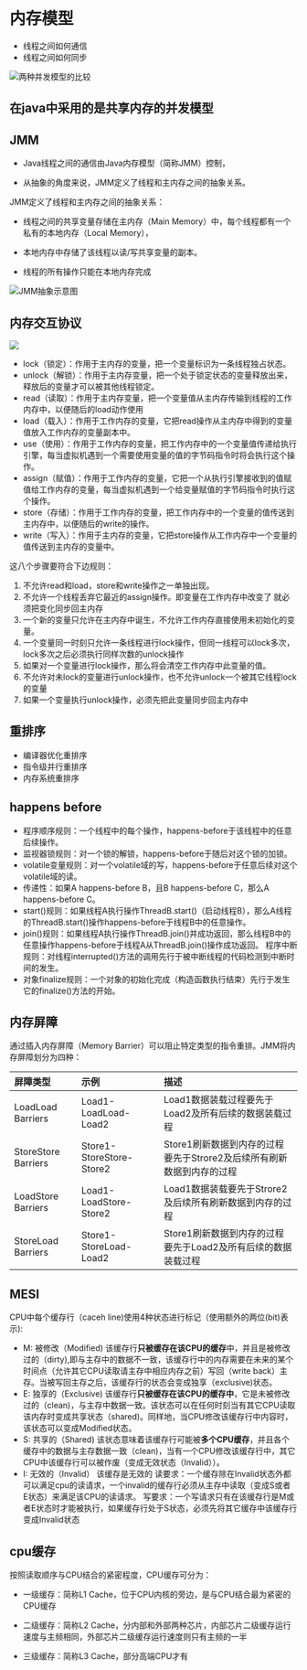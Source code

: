 # 内存模型

- 线程之间如何通信
- 线程之间如何同步

![两种并发模型的比较](D:\note\images\两种并发模型的比较.png)

## 在java中采用的是**共享内存**的并发模型

## JMM

- Java线程之间的通信由Java内存模型（简称JMM）控制，

- 从抽象的角度来说，JMM定义了线程和主内存之间的抽象关系。 

 JMM定义了线程和主内存之间的抽象关系：

- 线程之间的共享变量存储在主内存（Main Memory）中，每个线程都有一个私有的本地内存（Local Memory），

- 本地内存中存储了该线程以读/写共享变量的副本。 
- 线程的所有操作只能在本地内存完成

![JMM抽象示意图](D:\note\images\JMM抽象示意图.jpg)

## 内存交互协议

![](https://mrbird.cc/img/QQ%E6%88%AA%E5%9B%BE20190513144649.png)

- lock（锁定）：作用于主内存的变量，把一个变量标识为一条线程独占状态。
- unlock（解锁）：作用于主内存变量，把一个处于锁定状态的变量释放出来，释放后的变量才可以被其他线程锁定。
- read（读取）：作用于主内存变量，把一个变量值从主内存传输到线程的工作内存中，以便随后的load动作使用
- load（载入）：作用于工作内存的变量，它把read操作从主内存中得到的变量值放入工作内存的变量副本中。
- use（使用）：作用于工作内存的变量，把工作内存中的一个变量值传递给执行引擎，每当虚拟机遇到一个需要使用变量的值的字节码指令时将会执行这个操作。
- assign（赋值）：作用于工作内存的变量，它把一个从执行引擎接收到的值赋值给工作内存的变量，每当虚拟机遇到一个给变量赋值的字节码指令时执行这个操作。
- store（存储）：作用于工作内存的变量，把工作内存中的一个变量的值传送到主内存中，以便随后的write的操作。
- write（写入）：作用于主内存的变量，它把store操作从工作内存中一个变量的值传送到主内存的变量中。

这八个步骤要符合下边规则：

1. 不允许read和load，store和write操作之一单独出现。
2. 不允许一个线程丢弃它最近的assign操作。即变量在工作内存中改变了  就必须把变化同步回主内存
3. 一个新的变量只允许在主内存中诞生，不允许工作内存直接使用未初始化的变量。
4. 一个变量同一时刻只允许一条线程进行lock操作，但同一线程可以lock多次，lock多次之后必须执行同样次数的unlock操作
5. 如果对一个变量进行lock操作，那么将会清空工作内存中此变量的值。
6. 不允许对未lock的变量进行unlock操作，也不允许unlock一个被其它线程lock的变量
7. 如果一个变量执行unlock操作，必须先把此变量同步回主内存中

 ## 重排序

- 编译器优化重排序
- 指令级并行重排序
- 内存系统重排序

## happens before
- 程序顺序规则：一个线程中的每个操作，happens-before于该线程中的任意后续操作。
- 监视器锁规则：对一个锁的解锁，happens-before于随后对这个锁的加锁。
- volatile变量规则：对一个volatile域的写，happens-before于任意后续对这个volatile域的读。
- 传递性：如果A happens-before B，且B happens-before C，那么A happens-before C。
- start()规则：如果线程A执行操作ThreadB.start()（启动线程B），那么A线程的ThreadB.start()操作happens-before于线程B中的任意操作。
- join()规则：如果线程A执行操作ThreadB.join()并成功返回，那么线程B中的任意操作happens-before于线程A从ThreadB.join()操作成功返回。
程序中断规则：对线程interrupted()方法的调用先行于被中断线程的代码检测到中断时间的发生。
- 对象finalize规则：一个对象的初始化完成（构造函数执行结束）先行于发生它的finalize()方法的开始。
## 内存屏障

通过插入内存屏障（Memory Barrier）可以阻止特定类型的指令重排。JMM将内存屏障划分为四种：

| 屏障类型            | 示例                     | 描述                                                         |
| :------------------ | :----------------------- | :----------------------------------------------------------- |
| LoadLoad Barriers   | Load1-LoadLoad-Load2     | Load1数据装载过程要先于Load2及所有后续的数据装载过程         |
| StoreStore Barriers | Store1-StoreStore-Store2 | Store1刷新数据到内存的过程要先于Strore2及后续所有刷新数据到内存的过程 |
| LoadStore Barriers  | Load1-LoadStore-Store2   | Load1数据装载要先于Strore2及后续所有刷新数据到内存的过程     |
| StoreLoad Barriers  | Store1-StoreLoad-Load2   | Store1刷新数据到内存的过程要先于Load2及所有后续的数据装载过程 |

## MESI

CPU中每个缓存行（caceh line)使用4种状态进行标记（使用额外的两位(bit)表示):
- M: 被修改（Modified) 该缓存行**只被缓存在该CPU的缓存**中，并且是被修改过的（dirty),即与主存中的数据不一致，该缓存行中的内存需要在未来的某个时间点（允许其它CPU读取请主存中相应内存之前）写回（write back）主存。当被写回主存之后，该缓存行的状态会变成独享（exclusive)状态。
- E: 独享的（Exclusive) 该缓存行**只被缓存在该CPU的缓存中**，它是未被修改过的（clean)，与主存中数据一致。该状态可以在任何时刻当有其它CPU读取该内存时变成共享状态（shared)。同样地，当CPU修改该缓存行中内容时，该状态可以变成Modified状态。
- S: 共享的（Shared) 该状态意味着该缓存行可能被**多个CPU缓存**，并且各个缓存中的数据与主存数据一致（clean)，当有一个CPU修改该缓存行中，其它CPU中该缓存行可以被作废（变成无效状态（Invalid））。
- I: 无效的（Invalid） 该缓存是无效的
读要求：一个缓存除在Invalid状态外都可以满足cpu的读请求，一个invalid的缓存行必须从主存中读取（变成S或者 E状态）来满足该CPU的读请求。
写要求：一个写请求只有在该缓存行是M或者E状态时才能被执行，如果缓存行处于S状态，必须先将其它缓存中该缓存行变成Invalid状态
## cpu缓存
按照读取顺序与CPU结合的紧密程度，CPU缓存可分为：

- 一级缓存：简称L1 Cache，位于CPU内核的旁边，是与CPU结合最为紧密的CPU缓存

- 二级缓存：简称L2 Cache，分内部和外部两种芯片，内部芯片二级缓存运行速度与主频相同，外部芯片二级缓存运行速度则只有主频的一半

- 三级缓存：简称L3 Cache，部分高端CPU才有